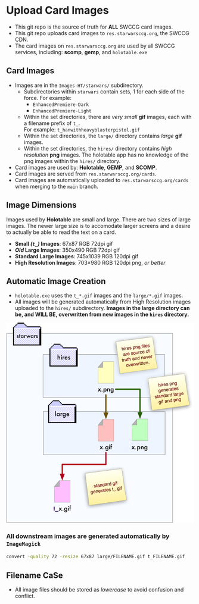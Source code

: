 Upload Card Images
==================

* This git repo is the source of truth for **ALL** SWCCG card images.
* This git repo uploads card images to `res.starwarsccg.org`, the SWCCG CDN.
* The card images on `res.starwarsccg.org` are used by all SWCCG services, including: **scomp**, **gemp**, and `holotable.exe`


## Card Images

* Images are in the `Images-HT/starwars/` subdirectory.
  * Subdirectories within `starwars` contain sets, 1 for each side of the force. For example:
    - `EnhancedPremiere-Dark`
    - `EnhancedPremiere-Light`
  * Within the set directories, there are _very small_ **gif** images, each with a filename prefix of `t_`.<br />For example: `t_hanwithheavyblasterpistol.gif`
  * Within the set directories, the `large/` directory contains _large_ **gif** images.
  * Within the set directories, the `hires/` directory contains _high resolution_ **png** images. The holotable app has no knowledge of the png images within the `hires/` directory.
* Card images are used by: **Holotable**, **GEMP**, and **SCOMP**.
* Card images are served from `res.starwarsccg.org/cards`.
* Card images are automatically uploaded to `res.starwarsccg.org/cards` when merging to the `main` branch.



## Image Dimensions

Images used by **Holotable** are small and large. There are two sizes of large images. The newer large size is to accomodate larger screens and a desire to actually be able to read the text on a card.

* **Small *(`t_`)* Images**: 67x87 RGB 72dpi gif
* **_Old_ Large Images**: 350x490 RGB 72dpi gif
* **Standard Large Images**: 745x1039 RGB 120dpi gif
* **High Resolution Images**: 703×980 RGB 120dpi png, *or better*



## Automatic Image Creation

* `holotable.exe` uses the `t_*.gif` images and the `large/*.gif` images.
* All images will be generated automatically from High Resolution images uploaded to the `hires/` subdirectory. **Images in the large directory can be, and WILL BE, overwritten from new images in the `hires` directory.**

![](pix/holotable_image_creation.png)



### All downstream images are generated automatically by `ImageMagick`

```bash
convert -quality 72 -resize 67x87 large/FILENAME.gif t_FILENAME.gif
```


## Filename CaSe

* All image files should be stored as _lowercase_ to avoid confusion and conflict.








